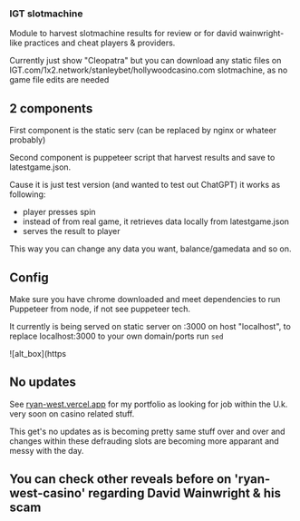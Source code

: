 ### IGT slotmachine
Module to harvest slotmachine results for review or for david wainwright-like practices and cheat players & providers.

Currently just show "Cleopatra" but you can download any static files on IGT.com/1x2.network/stanleybet/hollywoodcasino.com slotmachine, as no game file edits are needed


## 2 components
First component is the static serv (can be replaced by nginx or whateer probably)

Second component is puppeteer script that harvest results and save to latestgame.json.


Cause it is just test version (and wanted to test out ChatGPT) it works as following:
- player presses spin
- instead of from real game, it retrieves data locally from latestgame.json
- serves the result to player

This way you can change any data you want, balance/gamedata and so on. 

## Config
Make sure you have chrome downloaded and meet dependencies to run Puppeteer from node, if not see puppeteer tech.

It currently is being served on static server on :3000 on host "localhost", to replace localhost:3000 to your own domain/ports run ```sed```


![alt_box](https


## No updates
See [ryan-west.vercel.app](ryan-west.vercel.app) for my portfolio as looking for job within the U.k. very soon on casino related stuff.

This get's no updates as is becoming pretty same stuff over and over and changes within these defrauding slots are becoming more apparant and messy with the day.



## You can check other reveals before on 'ryan-west-casino' regarding David Wainwright & his scam


